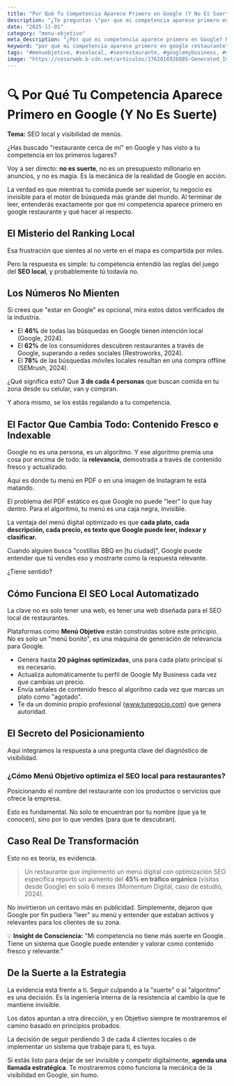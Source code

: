 ```yaml
---
title: "Por Qué Tu Competencia Aparece Primero en Google (Y No Es Suerte)"
description: "¿Te preguntas \"por que mi competencia aparece primero en google restaurante\"? No es suerte, es estrategia de SEO local. Datos 2024-2025 revelan que el 78% de búsquedas locales terminan en una compra. Descubre el factor clave que Google prioriza y que tu competencia ya está usando para robarte clientes mientras tú permaneces invisible."
date: "2025-11-01"
category: "menu-objetivo"
meta_description: "¿Por qué mi competencia aparece primero en Google? No es suerte. Es SEO local y contenido fresco. Aprende cómo dominar el ranking de restaurantes."
keyword: "por que mi competencia aparece primero en google restaurante"
tags: "#menuobjetivo, #seolocal, #seorestaurante, #googlemybusiness, #visibilidadgoogle, #competenciagoogle"
image: "https://cesarweb.b-cdn.net/articulos/1762016926085-Generated_Image_October_31__2025_-_6_03PM.webp"
---
```


# 🔍 Por Qué Tu Competencia Aparece Primero en Google (Y No Es Suerte)

**Tema:** SEO local y visibilidad de menús.

¿Has buscado "restaurante cerca de mí" en Google y has visto a tu competencia en los primeros lugares?

Voy a ser directo: **no es suerte**, no es un presupuesto millonario en anuncios, y no es magia. Es la mecánica de la realidad de Google en acción.

La verdad es que mientras tu comida puede ser superior, tu negocio es invisible para el motor de búsqueda más grande del mundo. Al terminar de leer, entenderás exactamente por que mi competencia aparece primero en google restaurante y qué hacer al respecto.

## El Misterio del Ranking Local

Esa frustración que sientes al no verte en el mapa es compartida por miles.

Pero la respuesta es simple: tu competencia entendió las reglas del juego del **SEO local**, y probablemente tú todavía no.

## Los Números No Mienten

Si crees que "estar en Google" es opcional, mira estos datos verificados de la industria.

* El **46%** de todas las búsquedas en Google tienen intención local (Google, 2024).
* El **62%** de los consumidores descubren restaurantes a través de Google, superando a redes sociales (Restroworks, 2024).
* El **78%** de las búsquedas móviles locales resultan en una compra offline (SEMrush, 2024).

¿Qué significa esto? Que **3 de cada 4 personas** que buscan comida en tu zona desde su celular, van y compran.

Y ahora mismo, se los estás regalando a tu competencia.

## El Factor Que Cambia Todo: Contenido Fresco e Indexable

Google no es una persona, es un algoritmo. Y ese algoritmo premia una cosa por encima de todo: la **relevancia**, demostrada a través de contenido fresco y actualizado.

Aquí es donde tu menú en PDF o en una imagen de Instagram te está matando.

El problema del PDF estático es que Google no puede "leer" lo que hay dentro. Para el algoritmo, tu menú es una caja negra, invisible.

La ventaja del menú digital optimizado es que **cada plato, cada descripción, cada precio, es texto que Google puede leer, indexar y clasificar.**

Cuando alguien busca "costillas BBQ en [tu ciudad]", Google puede entender que tú vendes eso y mostrarte como la respuesta relevante.

¿Tiene sentido?

## Cómo Funciona El SEO Local Automatizado

La clave no es solo tener una web, es tener una web diseñada para el SEO local de restaurantes.

Plataformas como **Menú Objetivo** están construidas sobre este principio. No es solo un "menú bonito", es una máquina de generación de relevancia para Google.

* Genera hasta **20 páginas optimizadas**, una para cada plato principal si es necesario.
* Actualiza automáticamente tu perfil de Google My Business cada vez que cambias un precio.
* Envía señales de contenido fresco al algoritmo cada vez que marcas un plato como "agotado".
* Te da un dominio propio profesional (www.tunegocio.com) que genera autoridad.

## El Secreto del Posicionamiento

Aquí integramos la respuesta a una pregunta clave del diagnóstico de visibilidad.

### ¿Cómo Menú Objetivo optimiza el SEO local para restaurantes?

Posicionando el nombre del restaurante con los productos o servicios que ofrece la empresa.

Esto es fundamental. No solo te encuentran por tu nombre (que ya te conocen), sino por lo que vendes (para que te descubran).

## Caso Real De Transformación

Esto no es teoría, es evidencia.

> Un restaurante que implementó un menú digital con optimización SEO específica reportó un aumento del **45% en tráfico orgánico** (visitas desde Google) en solo 6 meses (Momentum Digital, caso de estudio, 2024).

No invirtieron un centavo más en publicidad. Simplemente, dejaron que Google por fin pudiera "leer" su menú y entender que estaban activos y relevantes para los clientes de su zona.

💡 **Insight de Consciencia:**
"Mi competencia no tiene más suerte en Google. Tiene un sistema que Google puede entender y valorar como contenido fresco y relevante."

## De la Suerte a la Estrategia

La evidencia está frente a ti. Seguir culpando a la "suerte" o al "algoritmo" es una decisión. Es la ingeniería interna de la resistencia al cambio la que te mantiene invisible.

Los datos apuntan a otra dirección, y en Objetivo siempre te mostraremos el camino basado en principios probados.

La decisión de seguir perdiendo 3 de cada 4 clientes locales o de implementar un sistema que trabaje para ti, es tuya.

Si estás listo para dejar de ser invisible y competir digitalmente, **agenda una llamada estratégica**. Te mostraremos cómo funciona la mecánica de la visibilidad en Google, sin humo.
